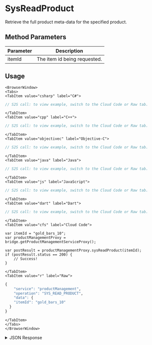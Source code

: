 # SysReadProduct

Retrieve the full product meta-data for the specified product.

<PartialServop service_name="productManagement" operation_name="SYS_READ_PRODUCT" />

## Method Parameters

| Parameter | Description                  |
| --------- | ---------------------------- |
| itemId    | The item id being requested. |

## Usage

```mdx-code-block
<BrowserWindow>
<Tabs>
<TabItem value="csharp" label="C#">
```

```csharp
// S2S call: to view example, switch to the Cloud Code or Raw tab.
```

```mdx-code-block
</TabItem>
<TabItem value="cpp" label="C++">
```

```cpp
// S2S call: to view example, switch to the Cloud Code or Raw tab.
```

```mdx-code-block
</TabItem>
<TabItem value="objectivec" label="Objective-C">
```

```objectivec
// S2S call: to view example, switch to the Cloud Code or Raw tab.
```

```mdx-code-block
</TabItem>
<TabItem value="java" label="Java">
```

```java
// S2S call: to view example, switch to the Cloud Code or Raw tab.
```

```mdx-code-block
</TabItem>
<TabItem value="js" label="JavaScript">
```

```javascript
// S2S call: to view example, switch to the Cloud Code or Raw tab.
```

```mdx-code-block
</TabItem>
<TabItem value="dart" label="Dart">
```

```dart
// S2S call: to view example, switch to the Cloud Code or Raw tab.
```

```mdx-code-block
</TabItem>
<TabItem value="cfs" label="Cloud Code">
```

```cfscript
var itemId = "gold_bars_10";
var productManagementProxy = bridge.getProductManagementServiceProxy();

var postResult = productManagementProxy.sysReadProduct(itemId);
if (postResult.status == 200) {
    // Success!
}
```

```mdx-code-block
</TabItem>
<TabItem value="r" label="Raw">
```

```r
{
	"service": "productManagement",
	"operation": "SYS_READ_PRODUCT",
	"data": {
    "itemId": "gold_bars_10"
  }
}
```

```mdx-code-block
</TabItem>
</Tabs>
</BrowserWindow>
```

<details>
<summary>JSON Response</summary>

```json
{
    "data": {
        "productDetails": {
            "gameId": "23783",
            "itemId": "gold_bars_10",
            "type": "Consumable",
            "iTunesSubscriptionType": null,
            "category": "gold",
            "title": "product",
            "description": "gold_bars_10",
            "imageUrl": null,
            "currency": {},
            "parentCurrency": {},
            "peerCurrency": {
                "deploypeer": {
                    "gems": 1
                }
            },
            "defaultPriceId": 0,
            "prices": [
                {
                    "priceId": 0,
                    "referencePrice": 400,
                    "storeData": {
                        "amazon": {
                            "id": "com.amazon.cunsumable.gold.v1"
                        },
                        "facebook": {
                            "currencyList": [
                                {
                                    "currency": "USD",
                                    "price": 6
                                }
                            ]
                        },
                        "googlePlay": {
                            "id": "3"
                        }
                    }
                },
                {
                    "priceId": 1,
                    "referencePrice": 500,
                    "storeData": {
                        "amazon": {
                            "id": "a"
                        }
                    }
                }
            ],
            "data": null,
            "createdAt": 1592542611282,
            "updatedAt": 1592543124830,
            "version": 7,
            "absoluteImageUrl": null
        }
    },
    "status": 200
}
```

</details>
